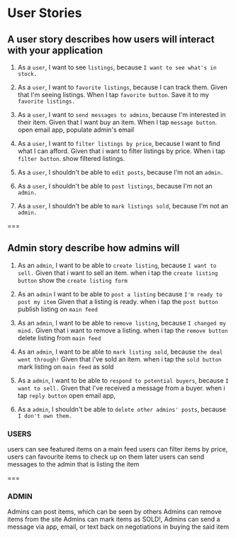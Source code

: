 User Stories
===

## A user story describes how users will interact with your application

1. As a `user`, I want to see `listings`, because `I want to see what's in stock.` 

2. As a `user`, I want to `favorite listings`, because I can track them.
Given that I'm seeing listings. When I tap `favorite button`. Save it to my `favorite listings.`

3. As a `user`, I want to `send messages to admins`, because I'm interested in their item.
Given that I want buy an item. When I tap `message button`. open email app, populate admin's email

4. As a `user`, I want to `filter listings by price`, because I want to find what I can afford.
Given that i want to filter listings by price. When i tap `filter button`. show filtered listings.

5. As a `user`, I shouldn't be able to `edit posts`, because I'm not an `admin.`

6. As a `user`, I shouldn't be able to `post listings`, because I'm not an `admin.`

7. As a `user`, I shouldn't be able to `mark listings sold`, because I'm not an `admin.`

===

## Admin story describe how admins will 

1. As an `admin`, I want to be able to `create listing`, because `I want to sell.`
Given that i want to sell an item. when i tap the `create listing button` show the `create listing form`

2. As an `admin` I want to be able to `post a listing` because `I'm ready to post my item`
Given that a listing is ready. when i tap the `post button` publish listing on `main feed`

3. As an `admin`, I want to be able to `remove listing`, because `I changed my mind.`
Given that i want to remove a listing. when i tap the `remove button` delete listing from `main feed`

4. As an `admin`, I want to be able to `mark listing sold`, because `the deal went through!`
Given that i've sold an item. when i tap the `sold button` mark listing on `main feed` as sold

5. As a `admin`, I want to be able to `respond to potential buyers`, because `I want to sell.`
Given that I've received a message from a buyer. when i tap `reply button` open email app,

6. As a `admin`, I shouldn't be able to `delete other admins' posts`, because `I don't own them.`



### USERS
users can see featured items on a main feed
users can filter items by price,
users can favourite items to check up on them later
users can send messages to the admin that is listing the item

===
### ADMIN
Admins can post items, which can be seen by others
Admins can remove items from the site
Admins can mark items as SOLD!,
Admins can send a message via app, email, or text back on negotiations in buying the said item 



